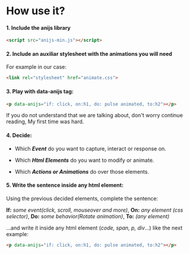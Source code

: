 # How use it?

#### 1. **Include the anijs library**

 ```html
 <script src="anijs-min.js"></script>
 ```

#### 2. **Include an auxiliar stylesheet with the animations you will need**

For example in our case:

```html
<link rel="stylesheet" href="animate.css">
```

#### 3. Play with data-anijs tag:
```html
<p data-anijs="if: click, on:h1, do: pulse animated, to:h2"></p>
```

If you do not understand that we are talking about, don't worry continue reading, My first time was hard.

#### 4. Decide:

 * Which ***Event*** do you want to capture, interact or response on.

 * Which ***Html Elements*** do you want to modify or animate.

 * Which ***Actions or Animations*** do over those elements.

#### 5. Write the sentence inside any html element:

 Using the previous decided elements, complete the sentence:  

 **If:** *some event(click, scroll, mouseover and more)*, **On:** *any element (css selector)*, **Do:** *some behavior(Rotate animation)*, **To:** *(any element)*

...and write it inside any html element (*code, span, p, div*...) like the next example:

```html
<p data-anijs="if: click, on:h1, do: pulse animated, to:h2"></p>
```